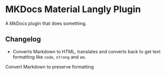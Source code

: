 # MKDocs Material Langly Plugin 

A MkDocs plugin that does something.

## Changelog
- Converts Markdown to HTML, translates and converts back to get text formatting like `code`, `strong` and `em`.


Convert Markdown to preserve formatting